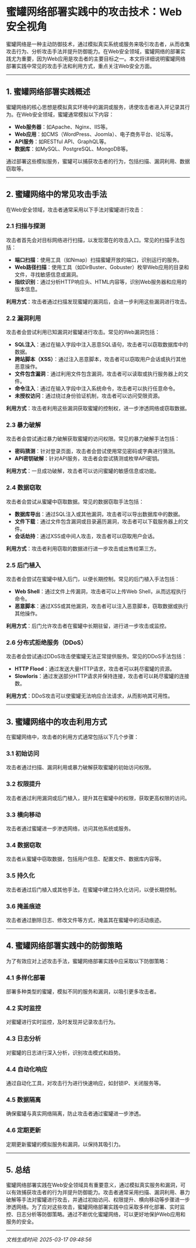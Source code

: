 # 蜜罐网络部署实践中的攻击技术：Web安全视角

蜜罐网络是一种主动防御技术，通过模拟真实系统或服务来吸引攻击者，从而收集攻击行为、分析攻击手法并提升防御能力。在Web安全领域，蜜罐网络的部署实践尤为重要，因为Web应用是攻击者的主要目标之一。本文将详细说明蜜罐网络部署实践中常见的攻击手法和利用方式，重点关注Web安全方面。

---

## 1. 蜜罐网络部署实践概述

蜜罐网络的核心思想是模拟真实环境中的漏洞或服务，诱使攻击者进入并记录其行为。在Web安全领域，蜜罐通常模拟以下内容：

- **Web服务器**：如Apache、Nginx、IIS等。
- **Web应用**：如CMS（WordPress、Joomla）、电子商务平台、论坛等。
- **API服务**：如RESTful API、GraphQL等。
- **数据库**：如MySQL、PostgreSQL、MongoDB等。

通过部署这些模拟服务，蜜罐可以捕获攻击者的行为，包括扫描、漏洞利用、数据窃取等。

---

## 2. 蜜罐网络中的常见攻击手法

在Web安全领域，攻击者通常采用以下手法对蜜罐进行攻击：

### 2.1 扫描与探测
攻击者首先会对目标网络进行扫描，以发现潜在的攻击入口。常见的扫描手法包括：

- **端口扫描**：使用工具（如Nmap）扫描蜜罐开放的端口，识别运行的服务。
- **Web路径扫描**：使用工具（如DirBuster、Gobuster）枚举Web应用的目录和文件，寻找敏感信息或漏洞。
- **指纹识别**：通过分析HTTP响应头、HTML内容等，识别Web服务器和应用的版本信息。

**利用方式**：攻击者通过扫描发现蜜罐的漏洞后，会进一步利用这些漏洞进行攻击。

### 2.2 漏洞利用
攻击者会尝试利用已知漏洞对蜜罐进行攻击。常见的Web漏洞包括：

- **SQL注入**：通过在输入字段中注入恶意SQL语句，攻击者可以窃取数据库中的数据。
- **跨站脚本（XSS）**：通过注入恶意脚本，攻击者可以窃取用户会话或执行其他恶意操作。
- **文件包含漏洞**：通过利用文件包含漏洞，攻击者可以读取或执行服务器上的文件。
- **命令注入**：通过在输入字段中注入系统命令，攻击者可以执行任意命令。
- **未授权访问**：通过绕过身份验证机制，攻击者可以访问受限资源。

**利用方式**：攻击者利用这些漏洞获取蜜罐的控制权，进一步渗透网络或窃取数据。

### 2.3 暴力破解
攻击者会尝试通过暴力破解获取蜜罐的访问权限。常见的暴力破解手法包括：

- **密码猜测**：针对登录页面，攻击者会尝试使用常见密码或字典进行猜测。
- **API密钥破解**：针对API服务，攻击者会尝试猜测或枚举API密钥。

**利用方式**：一旦成功破解，攻击者可以访问蜜罐的敏感信息或功能。

### 2.4 数据窃取
攻击者会尝试从蜜罐中窃取数据。常见的数据窃取手法包括：

- **数据库导出**：通过SQL注入或其他漏洞，攻击者可以导出数据库中的数据。
- **文件下载**：通过文件包含漏洞或目录遍历漏洞，攻击者可以下载服务器上的文件。
- **会话劫持**：通过XSS或中间人攻击，攻击者可以窃取用户会话。

**利用方式**：攻击者利用窃取的数据进行进一步攻击或出售给第三方。

### 2.5 后门植入
攻击者会尝试在蜜罐中植入后门，以便长期控制。常见的后门植入手法包括：

- **Web Shell**：通过文件上传漏洞，攻击者可以上传Web Shell，从而远程执行命令。
- **恶意脚本**：通过XSS或其他漏洞，攻击者可以注入恶意脚本，窃取数据或执行其他操作。

**利用方式**：后门允许攻击者在蜜罐中长期驻留，进行进一步攻击或监控。

### 2.6 分布式拒绝服务（DDoS）
攻击者会尝试通过DDoS攻击使蜜罐无法正常提供服务。常见的DDoS手法包括：

- **HTTP Flood**：通过发送大量HTTP请求，攻击者可以耗尽蜜罐的资源。
- **Slowloris**：通过发送部分HTTP请求并保持连接，攻击者可以耗尽蜜罐的连接数。

**利用方式**：DDoS攻击可以使蜜罐无法响应合法请求，从而影响其可用性。

---

## 3. 蜜罐网络中的攻击利用方式

在蜜罐网络中，攻击者的利用方式通常包括以下几个步骤：

### 3.1 初始访问
攻击者通过扫描、漏洞利用或暴力破解获取蜜罐的初始访问权限。

### 3.2 权限提升
攻击者通过利用漏洞或后门植入，提升其在蜜罐中的权限，获取更高权限的访问。

### 3.3 横向移动
攻击者通过蜜罐进一步渗透网络，访问其他系统或服务。

### 3.4 数据窃取
攻击者从蜜罐中窃取数据，包括用户信息、配置文件、数据库内容等。

### 3.5 持久化
攻击者通过后门植入或其他手法，在蜜罐中建立持久化访问，以便长期控制。

### 3.6 掩盖痕迹
攻击者通过删除日志、修改文件等方式，掩盖其在蜜罐中的活动痕迹。

---

## 4. 蜜罐网络部署实践中的防御策略

为了有效应对上述攻击手法，蜜罐网络部署实践中应采取以下防御策略：

### 4.1 多样化部署
部署多种类型的蜜罐，模拟不同的服务和漏洞，以吸引更多攻击者。

### 4.2 实时监控
对蜜罐进行实时监控，及时发现并记录攻击行为。

### 4.3 日志分析
对蜜罐的日志进行深入分析，识别攻击模式和趋势。

### 4.4 自动化响应
通过自动化工具，对攻击行为进行快速响应，如封锁IP、关闭服务等。

### 4.5 数据隔离
确保蜜罐与真实网络隔离，防止攻击者通过蜜罐进一步渗透。

### 4.6 定期更新
定期更新蜜罐的模拟服务和漏洞，以保持其吸引力。

---

## 5. 总结

蜜罐网络部署实践在Web安全领域具有重要意义，通过模拟真实服务和漏洞，可以有效捕获攻击者的行为并提升防御能力。攻击者通常采用扫描、漏洞利用、暴力破解等手法对蜜罐进行攻击，并通过初始访问、权限提升、横向移动等步骤进一步渗透网络。为了应对这些攻击，蜜罐网络部署实践中应采取多样化部署、实时监控、日志分析等防御策略。通过不断优化蜜罐网络，可以更好地保护Web应用和服务的安全。

---

*文档生成时间: 2025-03-17 09:48:56*

